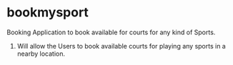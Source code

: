 # bookmysport
Booking Application to book available for courts for any kind of Sports.

1. Will allow the Users to book available courts for playing any sports in a nearby location.

